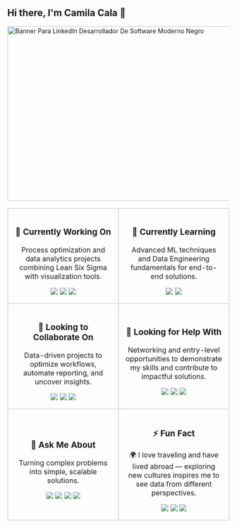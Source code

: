
## Hi there, I'm Camila Cala 👋

<img width="1584" height="396" alt="Banner Para LinkedIn Desarrollador De Software Moderno Negro" src="https://github.com/user-attachments/assets/f85b0048-e6ce-4a82-9196-1542a073907f" />

<div align="center">

<table>
  <tr>
    <td align="center" width="45%" style="border: 2px solid #ddd; border-radius: 10px; padding: 15px;">
      <h3>🔭 Currently Working On</h3>
      <p>Process optimization and data analytics projects combining Lean Six Sigma with visualization tools.</p>
      <img src="https://img.shields.io/badge/Lean%20Six%20Sigma-009639?style=for-the-badge" />
      <img src="https://img.shields.io/badge/Power%20BI-F2C811?style=for-the-badge&logo=Power%20BI&logoColor=black" />
      <img src="https://img.shields.io/badge/Tableau-E97627?style=for-the-badge&logo=Tableau&logoColor=white" />
    </td>
    <td align="center" width="45%" style="border: 2px solid #ddd; border-radius: 10px; padding: 15px;">
      <h3>🌱 Currently Learning</h3>
      <p>Advanced ML techniques and Data Engineering fundamentals for end-to-end solutions.</p>
      <img src="https://img.shields.io/badge/Machine%20Learning-102230?style=for-the-badge" />
      <img src="https://img.shields.io/badge/Data%20Engineering-4EA94B?style=for-the-badge" />
    </td>
  </tr>
  <tr>
    <td align="center" width="45%" style="border: 2px solid #ddd; border-radius: 10px; padding: 15px;">
      <h3>👯 Looking to Collaborate On</h3>
      <p>Data-driven projects to optimize workflows, automate reporting, and uncover insights.</p>
      <img src="https://img.shields.io/badge/Data%20Analytics-3776AB?style=for-the-badge" />
      <img src="https://img.shields.io/badge/Process%20Optimization-FF6F00?style=for-the-badge" />
      <img src="https://img.shields.io/badge/Business%20Growth-228B22?style=for-the-badge" />
    </td>
    <td align="center" width="45%" style="border: 2px solid #ddd; border-radius: 10px; padding: 15px;">
      <h3>🤔 Looking for Help With</h3>
      <p>Networking and entry-level opportunities to demonstrate my skills and contribute to impactful solutions.</p>
      <img src="https://img.shields.io/badge/Networking-1DA1F2?style=for-the-badge" />
      <img src="https://img.shields.io/badge/Opportunities-FFD700?style=for-the-badge" />
      <img src="https://img.shields.io/badge/Continuous%20Improvement-008080?style=for-the-badge" />
    </td>
  </tr>
  <tr>
    <td align="center" width="45%" style="border: 2px solid #ddd; border-radius: 10px; padding: 15px;">
      <h3>💬 Ask Me About</h3>
      <p>Turning complex problems into simple, scalable solutions.</p>
      <img src="https://img.shields.io/badge/Python-3776AB?style=for-the-badge&logo=python&logoColor=white" />
      <img src="https://img.shields.io/badge/SQL-003B57?style=for-the-badge" />
      <img src="https://img.shields.io/badge/Data%20Viz-FF4088?style=for-the-badge" />
      <img src="https://img.shields.io/badge/Lean-FF4500?style=for-the-badge" />
    </td>
    <td align="center" width="45%" style="border: 2px solid #ddd; border-radius: 10px; padding: 15px;">
      <h3>⚡ Fun Fact</h3>
      <p>🌍 I love traveling and have lived abroad — exploring new cultures inspires me to see data from different perspectives.</p>
      <img src="https://img.shields.io/badge/Traveler-FF69B4?style=for-the-badge" />
      <img src="https://img.shields.io/badge/Culture%20Explorer-800080?style=for-the-badge" />
      <img src="https://img.shields.io/badge/Data%20Storytelling-20B2AA?style=for-the-badge" />
    </td>
  </tr>
</table>

</div>
